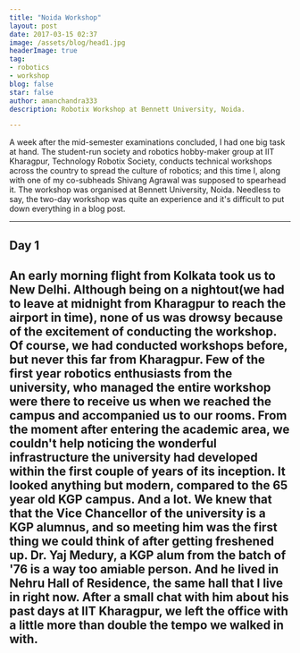 ```yaml
---
title: "Noida Workshop"
layout: post
date: 2017-03-15 02:37
image: /assets/blog/head1.jpg
headerImage: true
tag:
- robotics
- workshop
blog: false
star: false
author: amanchandra333
description: Robotix Workshop at Bennett University, Noida.

---
```


A week after the mid-semester examinations concluded, I had one big task at hand. The  student-run society and robotics hobby-maker group at IIT Kharagpur, Technology Robotix Society, conducts technical workshops across the country to spread the culture of robotics; and this time I, along with one of my co-subheads Shivang Agrawal was supposed to spearhead it. The workshop was organised at Bennett University, Noida. Needless to say, the two-day workshop was quite an experience and it's difficult to put down everything in a blog post.

---


## Day 1

An early morning flight from Kolkata took us to New Delhi. Although being on a nightout(we had to leave at midnight from Kharagpur to reach the airport in time), none of us was drowsy because of the excitement of conducting the workshop. Of course, we had conducted workshops before, but never this far from Kharagpur. Few of the first year robotics enthusiasts from the university, who managed the entire workshop were there to receive us when we reached the campus and accompanied us to our rooms. From the moment after entering the academic area, we couldn't help noticing the wonderful infrastructure the university had developed within the first couple of years of its inception. It looked anything but modern, compared to the 65 year old KGP campus. And a lot.  We knew that that the Vice Chancellor of the university is a KGP alumnus, and so meeting him was the first thing we could think of after getting freshened up. Dr. Yaj Medury, a KGP alum from the batch of '76 is a way too amiable person. And he lived in Nehru Hall of Residence, the same hall that I live in right now. After a small chat with him about his past days at IIT Kharagpur, we left the office with a little more than double the tempo we walked in with.
---
